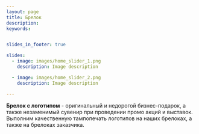```yaml
---
layout: page
title: Брелок
description:
keywords:


slides_in_footer: true

slides:
  - image: images/home_slider_1.png
    description: Image description

  - image: images/home_slider_2.png
    description: Image description

---
```



**Брелок с логотипом** - оригинальный и недорогой бизнес-подарок, а также незаменимый сувенир при проведении промо акций и выставок. Выполним качественную тампопечать логотипов на наших брелоках, а также на брелоках заказчика.